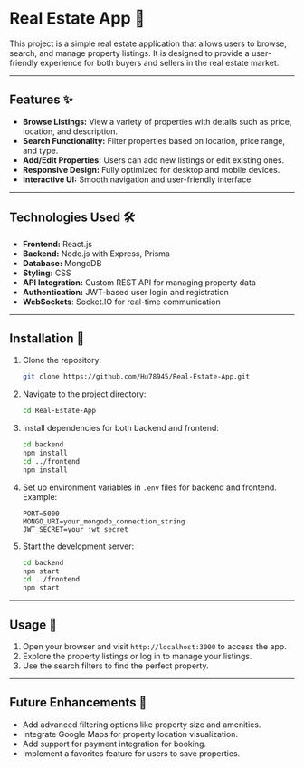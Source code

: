 # Real Estate App 🏡

This project is a simple real estate application that allows users to browse, search, and manage property listings. It is designed to provide a user-friendly experience for both buyers and sellers in the real estate market.

---

## Features ✨

- **Browse Listings:** View a variety of properties with details such as price, location, and description.
- **Search Functionality:** Filter properties based on location, price range, and type.
- **Add/Edit Properties:** Users can add new listings or edit existing ones.
- **Responsive Design:** Fully optimized for desktop and mobile devices.
- **Interactive UI:** Smooth navigation and user-friendly interface.

---

## Technologies Used 🛠️

- **Frontend:** React.js
- **Backend:** Node.js with Express, Prisma
- **Database:** MongoDB
- **Styling:** CSS
- **API Integration:** Custom REST API for managing property data
- **Authentication:** JWT-based user login and registration
- **WebSockets**: Socket.IO for real-time communication

---

## Installation 🚀

1. Clone the repository:
   ```bash
   git clone https://github.com/Hu78945/Real-Estate-App.git
   ```
2. Navigate to the project directory:
   ```bash
   cd Real-Estate-App
   ```
3. Install dependencies for both backend and frontend:
   ```bash
   cd backend
   npm install
   cd ../frontend
   npm install
   ```
4. Set up environment variables in `.env` files for backend and frontend. Example:
   ```env
   PORT=5000
   MONGO_URI=your_mongodb_connection_string
   JWT_SECRET=your_jwt_secret
   ```
5. Start the development server:
   ```bash
   cd backend
   npm start
   cd ../frontend
   npm start
   ```

---

## Usage 📖

1. Open your browser and visit `http://localhost:3000` to access the app.
2. Explore the property listings or log in to manage your listings.
3. Use the search filters to find the perfect property.

---

## Future Enhancements 🚀

- Add advanced filtering options like property size and amenities.
- Integrate Google Maps for property location visualization.
- Add support for payment integration for booking.
- Implement a favorites feature for users to save properties.





